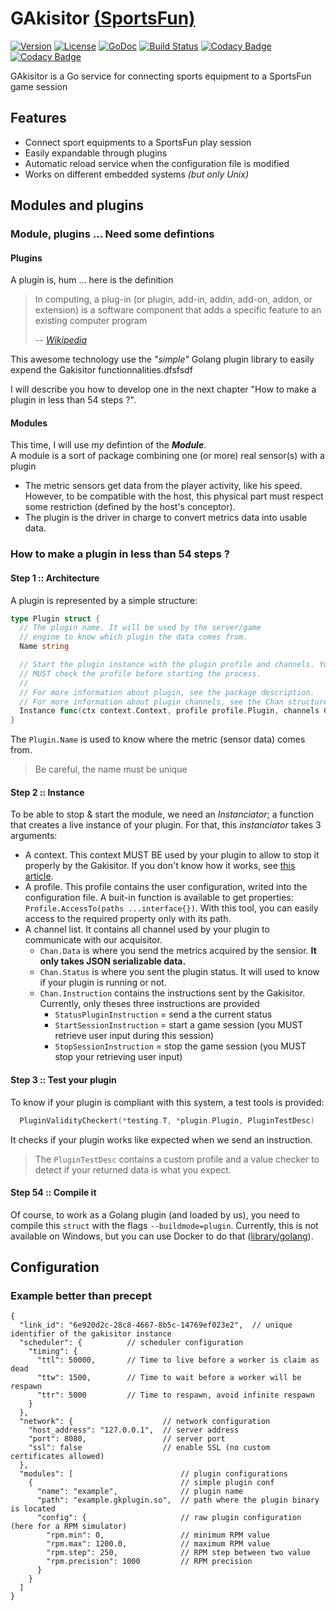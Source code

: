 # GAkisitor [(SportsFun)](https://charlestati.github.io/eip-showcase/index.html)

[![Version](https://img.shields.io/badge/version-v2.0.0-green.svg)](https://github.com/sportfun/gakisitor/releases/edit/v2.0)
[![License](https://img.shields.io/github/license/mashape/apistatus.svg)](LICENSE)
[![GoDoc](https://godoc.org/github.com/sportfun/gakisitor?status.svg)](https://godoc.org/github.com/sportfun/gakisitor)
[![Build Status](https://travis-ci.org/sportfun/gakisitor.svg?branch=master)](https://travis-ci.org/sportfun/gakisitor)
[![Codacy Badge](https://api.codacy.com/project/badge/Grade/9b630adf92f84adfaf89ceed51352304)](https://www.codacy.com/app/xunleii/gakisitor?utm_source=github.com&amp;utm_medium=referral&amp;utm_content=sportfun/gakisitor&amp;utm_campaign=Badge_Grade)
[![Codacy Badge](https://api.codacy.com/project/badge/Coverage/9b630adf92f84adfaf89ceed51352304)](https://www.codacy.com/app/xunleii/gakisitor?utm_source=github.com&utm_medium=referral&utm_content=sportfun/gakisitor&utm_campaign=Badge_Coverage)

GAkisitor is a Go service for connecting sports equipment to a SportsFun game session

## Features

- Connect sport equipments to a SportsFun play session
- Easily expandable through plugins
- Automatic reload service when the configuration file is modified
- Works on different embedded systems *(but only Unix)*

## Modules and plugins

### Module, plugins ... Need some defintions

#### Plugins

A plugin is, hum ... here is the definition
> In computing, a plug-in (or plugin, add-in, addin, add-on, addon, or extension) is a software component that adds a specific feature to an existing computer program
>
> -- <cite>[Wikipedia](https://en.wikipedia.org/wiki/Plug-in_(computing))</cite>

This awesome technology use the *"simple"* Golang plugin library to easily expend the Gakisitor functionnalities.dfsfsdf

I will describe you how to develop one in the next chapter "How to make a plugin in less than 54 steps ?".

#### Modules

This time, I will use *my* defintion of the ***Module***.  
A module is a sort of package combining one (or more) real sensor(s) with a plugin

- The metric sensors get data from the player activity, like his speed.  
   However, to be compatible with the host, this physical part must respect some restriction (defined by the host's conceptor).
- The plugin is the driver in charge to convert metrics data into usable data.

### How to make a plugin in less than 54 steps ?

#### Step 1 :: Architecture

A plugin is represented by a simple structure:

```go
type Plugin struct {
  // The plugin name. It will be used by the server/game
  // engine to know which plugin the data comes from.
  Name string

  // Start the plugin instance with the plugin profile and channels. You
  // MUST check the profile before starting the process.
  //
  // For more information about plugin, see the package description.
  // For more information about plugin channels, see the Chan structure above.
  Instance func(ctx context.Context, profile profile.Plugin, channels Chan) error
}
```
The `Plugin.Name` is used to know where the metric (sensor data) comes from.

> Be careful, the name must be unique

#### Step 2 :: Instance

To be able to stop & start the module, we need an *Instanciator*; a function that creates a live instance of your plugin. For that, this *instanciator* takes 3 arguments:

- A context. This context MUST BE used by your plugin to allow to stop it properly by the Gakisitor. If you don't know how it works, see [this article](https://blog.golang.org/context).
- A profile. This profile contains the user configuration, writed into the configuration file. A buit-in function is available to get properties: `Profile.AccessTo(paths ...interface{})`. With this tool, you can easily access to the required property only with its path.
- A channel list. It contains all channel used by your plugin to communicate with our acquisitor.
  - `Chan.Data` is where you send the metrics acquired by the sensior. **It only takes JSON serializable data.**
  - `Chan.Status` is where you sent the plugin status. It will used to know if your plugin is running or not.
  - `Chan.Instruction` contains the instructions sent by the Gakisitor. Currently, only theses three instructions are provided
    - `StatusPluginInstruction` = send a the current status
    - `StartSessionInstruction` = start a game session (you MUST retrieve user input during this session)
    - `StopSessionInstruction` = stop the game session (you MUST stop your retrieving user input)

#### Step 3 :: Test your plugin

To know if your plugin is compliant with this system, a test tools is provided:  

```go
  PluginValidityCheckert(*testing.T, *plugin.Plugin, PluginTestDesc)
```

It checks if your plugin works like expected when we send an instruction.

> The `PluginTestDesc` contains a custom profile and a value checker to detect if your returned data is what you expect.

#### Step 54 :: Compile it

Of course, to work as a Golang plugin (and loaded by us), you need to compile this `struct` with the flags `--buildmode=plugin`. Currently, this is not available on Windows, but you can use Docker to do that ([library/golang](https://hub.docker.com/_/golang/)).

## Configuration

### Example better than precept

```
{
  "link_id": "6e920d2c-28c8-4667-8b5c-14769ef023e2",  // unique identifier of the gakisitor instance
  "scheduler": {          // scheduler configuration
    "timing": {
      "ttl": 50000,       // Time to live before a worker is claim as dead
      "ttw": 1500,        // Time to wait before a worker will be respawn
      "ttr": 5000         // Time to respawn, avoid infinite respawn
    }
  },
  "network": {                    // network configuration
    "host_address": "127.0.0.1",  // server address
    "port": 8080,                 // server port
    "ssl": false                  // enable SSL (no custom certificates allowed)
  },
  "modules": [                        // plugin configurations
    {                                 // simple plugin conf
      "name": "example",              // plugin name
      "path": "example.gkplugin.so",  // path where the plugin binary is located
      "config": {                     // raw plugin configuration (here for a RPM simulator)
        "rpm.min": 0,                 // minimum RPM value
        "rpm.max": 1200.0,            // maximum RPM value
        "rpm.step": 250,              // RPM step between two value
        "rpm.precision": 1000         // RPM precision
      }
    }
  ]
}
```
